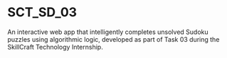 # SCT_SD_03
An interactive web app that intelligently completes unsolved Sudoku puzzles using algorithmic logic, developed as part of Task 03 during the SkillCraft Technology Internship.
